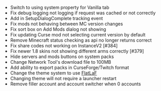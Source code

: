 - Switch to using system property for Vanilla tab
- Fix debug logging not logging if request was cached or not correctly
- Add in SetupDialogComplete tracking event
- Fix mods not behaving between MC version changes
- Fix sort box on Add Mods dialog not showing
- Fix updating Curse mod not selecting current version by default
- Remove Minecraft status checking as api no longer returns correct
- Fix share codes not working on InstanceV2 [#384]
- Fix newer 1.8 skins not showing different arms correctly [#379]
- Hide servers and mods buttons on system packs
- Change Network Tool's download file to 100MB
- Add ability to export packs in CurseForge/Twitch format
- Change the theme system to use [FlatLaF](https://github.com/JFormDesigner/FlatLaf)
- Changing theme will not require a launcher restart
- Remove filler account and account switcher when 0 accounts
